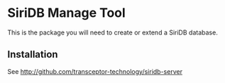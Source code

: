 SiriDB Manage Tool
==================

This is the package you will need to create or extend a SiriDB database.

Installation
------------
See http://github.com/transceptor-technology/siridb-server

